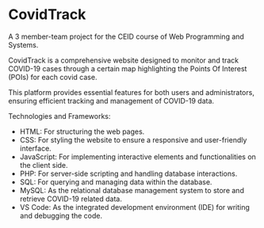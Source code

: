 # CovidTrack
A 3 member-team project for the CEID course of Web Programming and Systems.

CovidTrack is a comprehensive website designed to monitor and track COVID-19 cases through a certain map highlighting the Points Of Interest (POIs) for each covid case. 

This platform provides essential features for both users and administrators, ensuring efficient tracking and management of COVID-19 data.

Technologies and Frameworks:
* HTML: For structuring the web pages.
* CSS: For styling the website to ensure a responsive and user-friendly interface.
* JavaScript: For implementing interactive elements and functionalities on the client side.
* PHP: For server-side scripting and handling database interactions.
* SQL: For querying and managing data within the database.
* MySQL: As the relational database management system to store and retrieve COVID-19 related data.
* VS Code: As the integrated development environment (IDE) for writing and debugging the code.
